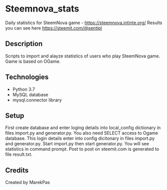 # Steemnova_stats
Daily statistics for SteemNova game - https://steemnova.intinte.org/
Results you can see here https://steemit.com/@sentipl

## Description
Scripts to import and alayze statistics of users who play SteemNova game. Game is based on OGame.

## Technologies
* Python 3.7
* MySQL database
* mysql.connector library

## Setup
First create database and enter loging details into local_config dictionary in files import.py and generator.py.
You also need SELECT access to Ogame database. This login details enter into config dicitonary in files import.py and generator.py.
Start import.py then start generator.py. You will see statistics in command prompt. Post to post on steemit.com is generated to file result.txt.

## Credits
Created by MarekPas

